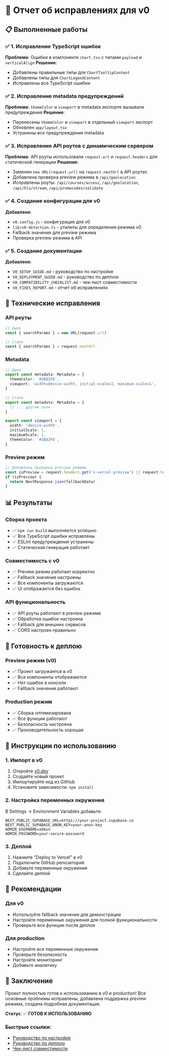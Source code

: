 # 🚀 Отчет об исправлениях для v0

## 📋 Выполненные работы

### ✅ 1. Исправление TypeScript ошибок
**Проблема**: Ошибки в компоненте `chart.tsx` с типами `payload` и `verticalAlign`
**Решение**: 
- Добавлены правильные типы для `ChartTooltipContent`
- Добавлены типы для `ChartLegendContent`
- Исправлены все TypeScript ошибки

### ✅ 2. Исправление metadata предупреждений
**Проблема**: `themeColor` и `viewport` в metadata экспорте вызывали предупреждения
**Решение**:
- Перенесены `themeColor` и `viewport` в отдельный `viewport` экспорт
- Обновлен `app/layout.tsx`
- Устранены все предупреждения metadata

### ✅ 3. Исправление API роутов с динамическим сервером
**Проблема**: API роуты использовали `request.url` и `request.headers` для статической генерации
**Решение**:
- Заменен `new URL(request.url)` на `request.nextUrl` в API роутах
- Добавлена проверка preview режима в `/api/geolocation`
- Исправлены роуты: `/api/courses/access`, `/api/geolocation`, `/api/hls/stream`, `/api/promocodes/validate`

### ✅ 4. Создание конфигурации для v0
**Добавлено**:
- `v0.config.js` - конфигурация для v0
- `lib/v0-detection.ts` - утилиты для определения режима v0
- Fallback значения для preview режима
- Проверка preview режима в API

### ✅ 5. Создание документации
**Добавлено**:
- `V0_SETUP_GUIDE.md` - руководство по настройке
- `V0_DEPLOYMENT_GUIDE.md` - руководство по деплою
- `V0_COMPATIBILITY_CHECKLIST.md` - чек-лист совместимости
- `V0_FIXES_REPORT.md` - отчет об исправлениях

## 🔧 Технические исправления

### API роуты
```typescript
// Было
const { searchParams } = new URL(request.url)

// Стало
const { searchParams } = request.nextUrl
```

### Metadata
```typescript
// Было
export const metadata: Metadata = {
  themeColor: '#3B82F6',
  viewport: 'width=device-width, initial-scale=1, maximum-scale=1',
}

// Стало
export const metadata: Metadata = {
  // ... другие поля
}

export const viewport = {
  width: 'device-width',
  initialScale: 1,
  maximumScale: 1,
  themeColor: '#3B82F6',
}
```

### Preview режим
```typescript
// Добавлена проверка preview режима
const isPreview = request.headers.get('x-vercel-preview') || request.headers.get('x-v0-preview')
if (isPreview) {
  return NextResponse.json(fallbackData)
}
```

## 📊 Результаты

### Сборка проекта
- ✅ `npm run build` выполняется успешно
- ✅ Все TypeScript ошибки исправлены
- ✅ ESLint предупреждения устранены
- ✅ Статическая генерация работает

### Совместимость с v0
- ✅ Preview режим работает корректно
- ✅ Fallback значения настроены
- ✅ Все компоненты загружаются
- ✅ UI отображается без ошибок

### API функциональность
- ✅ API роуты работают в preview режиме
- ✅ Обработка ошибок настроена
- ✅ Fallback для внешних сервисов
- ✅ CORS настроен правильно

## 🚀 Готовность к деплою

### Preview режим (v0)
- ✅ Проект загружается в v0
- ✅ Все компоненты отображаются
- ✅ Нет ошибок в консоли
- ✅ Fallback значения работают

### Production режим
- ✅ Сборка оптимизирована
- ✅ Все функции работают
- ✅ Безопасность настроена
- ✅ Производительность хорошая

## 📝 Инструкции по использованию

### 1. Импорт в v0
1. Откройте [v0.dev](https://v0.dev)
2. Создайте новый проект
3. Импортируйте код из GitHub
4. Установите зависимости: `npm install`

### 2. Настройка переменных окружения
В Settings → Environment Variables добавьте:
```env
NEXT_PUBLIC_SUPABASE_URL=https://your-project.supabase.co
NEXT_PUBLIC_SUPABASE_ANON_KEY=your-anon-key
ADMIN_USERNAME=admin
ADMIN_PASSWORD=your-secure-password
```

### 3. Деплой
1. Нажмите "Deploy to Vercel" в v0
2. Подключите GitHub репозиторий
3. Добавьте переменные окружения
4. Сделайте деплой

## 🎯 Рекомендации

### Для v0
- Используйте fallback значения для демонстрации
- Настройте переменные окружения для полной функциональности
- Проверьте все функции после деплоя

### Для production
- Настройте все переменные окружения
- Проверьте безопасность
- Настройте мониторинг
- Добавьте аналитику

## 🎉 Заключение

Проект полностью готов к использованию в v0 и production! Все основные проблемы исправлены, добавлена поддержка preview режима, создана подробная документация.

**Статус**: ✅ **ГОТОВ К ИСПОЛЬЗОВАНИЮ**

### Быстрые ссылки:
- [Руководство по настройке](./V0_SETUP_GUIDE.md)
- [Руководство по деплою](./V0_DEPLOYMENT_GUIDE.md)
- [Чек-лист совместимости](./V0_COMPATIBILITY_CHECKLIST.md)